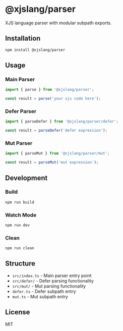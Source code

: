 # @xjslang/parser

XJS language parser with modular subpath exports.

## Installation

```bash
npm install @xjslang/parser
```

## Usage

### Main Parser

```js
import { parse } from '@xjslang/parser';

const result = parse('your xjs code here');
```

### Defer Parser

```js
import { parseDefer } from '@xjslang/parser/defer';

const result = parseDefer('defer expression');
```

### Mut Parser

```js
import { parseMut } from '@xjslang/parser/mut';

const result = parseMut('mut expression');
```

## Development

### Build

```bash
npm run build
```

### Watch Mode

```bash
npm run dev
```

### Clean

```bash
npm run clean
```

## Structure

- `src/index.ts` - Main parser entry point
- `src/defer/` - Defer parsing functionality
- `src/mut/` - Mut parsing functionality
- `defer.ts` - Defer subpath entry
- `mut.ts` - Mut subpath entry

## License

MIT
